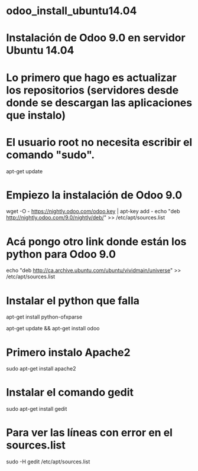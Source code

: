 # odoo_install_ubuntu14.04
# Instalación de Odoo 9.0 en servidor Ubuntu 14.04

# Lo primero que hago es actualizar los repositorios (servidores desde donde se descargan las aplicaciones que instalo)
# El usuario root no necesita escribir el comando "sudo".
apt-get update

# Empiezo la instalación de Odoo 9.0
wget -O - https://nightly.odoo.com/odoo.key | apt-key add -
echo "deb http://nightly.odoo.com/9.0/nightly/deb/" >> /etc/apt/sources.list

# Acá pongo otro link donde están los python para Odoo 9.0
echo "deb http://ca.archive.ubuntu.com/ubuntu/vividmain/universe" >> /etc/apt/sources.list
# Instalar el python que falla
apt-get install python-ofxparse

apt-get update && apt-get install odoo




# Primero instalo Apache2
sudo apt-get install apache2

# Instalar el comando gedit
sudo apt-get install gedit

# Para ver las líneas con error en el sources.list 
sudo -H gedit /etc/apt/sources.list

